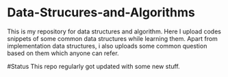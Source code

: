 # Data-Strucures-and-Algorithms

This is my repository for data structures and algorithm. Here I upload codes snippets of some common data structures while learning them. Apart from implementation data structures, i also uploads some common question based on them which anyone can refer.

#Status
This repo regularly got updated with some new stuff.
